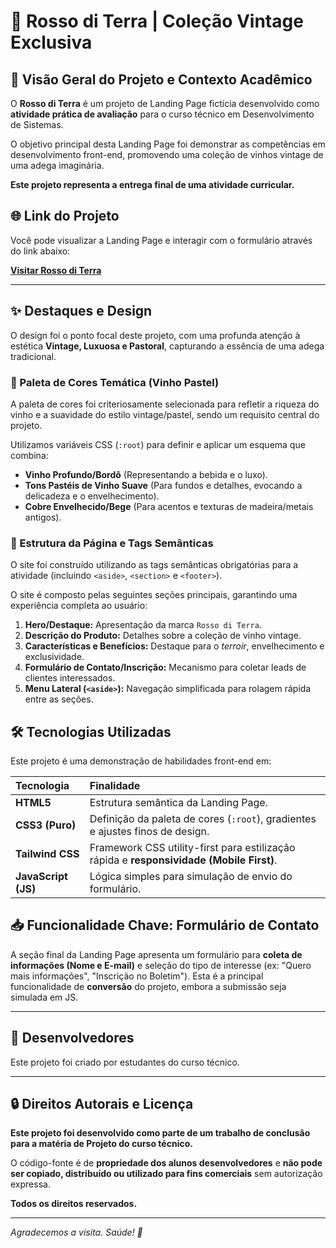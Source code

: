 # 🍷 Rosso di Terra | Coleção Vintage Exclusiva

## 📜 Visão Geral do Projeto e Contexto Acadêmico
O **Rosso di Terra** é um projeto de Landing Page fictícia desenvolvido como **atividade prática de avaliação** para o curso técnico em Desenvolvimento de Sistemas.

O objetivo principal desta Landing Page foi demonstrar as competências em desenvolvimento front-end, promovendo uma coleção de vinhos vintage de uma adega imaginária.

**Este projeto representa a entrega final de uma atividade curricular.**

## 🌐 Link do Projeto
Você pode visualizar a Landing Page e interagir com o formulário através do link abaixo:

**[Visitar Rosso di Terra](https://ghostdev-creator.github.io/Rosso-Di-Terra/#formulario)**

---

## ✨ Destaques e Design
O design foi o ponto focal deste projeto, com uma profunda atenção à estética **Vintage, Luxuosa e Pastoral**, capturando a essência de uma adega tradicional.

### 🎨 Paleta de Cores Temática (Vinho Pastel)
A paleta de cores foi criteriosamente selecionada para refletir a riqueza do vinho e a suavidade do estilo vintage/pastel, sendo um requisito central do projeto.

Utilizamos variáveis CSS (`:root`) para definir e aplicar um esquema que combina:
* **Vinho Profundo/Bordô** (Representando a bebida e o luxo).
* **Tons Pastéis de Vinho Suave** (Para fundos e detalhes, evocando a delicadeza e o envelhecimento).
* **Cobre Envelhecido/Bege** (Para acentos e texturas de madeira/metais antigos).

### 📐 Estrutura da Página e Tags Semânticas
O site foi construído utilizando as tags semânticas obrigatórias para a atividade (incluindo `<aside>`, `<section>` e `<footer>`).

O site é composto pelas seguintes seções principais, garantindo uma experiência completa ao usuário:
1.  **Hero/Destaque:** Apresentação da marca `Rosso di Terra`.
2.  **Descrição do Produto:** Detalhes sobre a coleção de vinho vintage.
3.  **Características e Benefícios:** Destaque para o *terroir*, envelhecimento e exclusividade.
4.  **Formulário de Contato/Inscrição:** Mecanismo para coletar leads de clientes interessados.
5.  **Menu Lateral (`<aside>`):** Navegação simplificada para rolagem rápida entre as seções.

## 🛠️ Tecnologias Utilizadas
Este projeto é uma demonstração de habilidades front-end em:

| Tecnologia | Finalidade |
| :--- | :--- |
| **HTML5** | Estrutura semântica da Landing Page. |
| **CSS3 (Puro)** | Definição da paleta de cores (`:root`), gradientes e ajustes finos de design. |
| **Tailwind CSS** | Framework CSS utility-first para estilização rápida e **responsividade (Mobile First)**. |
| **JavaScript (JS)** | Lógica simples para simulação de envio do formulário. |

## 📥 Funcionalidade Chave: Formulário de Contato
A seção final da Landing Page apresenta um formulário para **coleta de informações (Nome e E-mail)** e seleção do tipo de interesse (ex: "Quero mais informações", "Inscrição no Boletim"). Esta é a principal funcionalidade de **conversão** do projeto, embora a submissão seja simulada em JS.

---

## 👥 Desenvolvedores
Este projeto foi criado por estudantes do curso técnico.

---

## 🔒 Direitos Autorais e Licença
**Este projeto foi desenvolvido como parte de um trabalho de conclusão para a matéria de Projeto do curso técnico.**

O código-fonte é de **propriedade dos alunos desenvolvedores** e **não pode ser copiado, distribuído ou utilizado para fins comerciais** sem autorização expressa.

**Todos os direitos reservados.**

---
*Agradecemos a visita. Saúde! 🥂*
